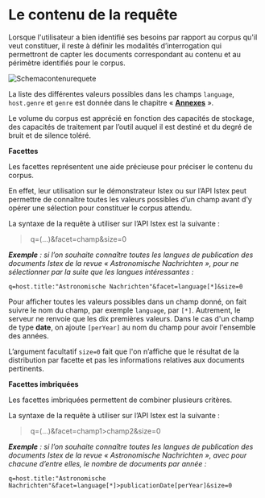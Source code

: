 # Le contenu de la requête

Lorsque l'utilisateur a bien identifié ses besoins par rapport au corpus qu'il veut constituer, il reste à définir les modalités d’interrogation qui permettront de capter les documents correspondant au contenu et au périmètre identifiés pour le corpus.

![Schemacontenurequete](https://github.com/istex/istex-web-doc/tree/11fc6cf912da7e7914fb1c7187f0cdeff2e55dd5/usage-tdm-distex/img/tabl_contenu_req.png)

La liste des différentes valeurs possibles dans les champs `language`, `host.genre` et `genre` est donnée dans le chapitre « [**Annexes**](https://github.com/istex/istex-web-doc/tree/11fc6cf912da7e7914fb1c7187f0cdeff2e55dd5/usage-tdm-distex/construction-dune-requete/annexes/README.md) ».

Le volume du corpus est apprécié en fonction des capacités de stockage, des capacités de traitement par l’outil auquel il est destiné et du degré de bruit et de silence toléré.

**Facettes**

Les facettes représentent une aide précieuse pour préciser le contenu du corpus.

En effet, leur utilisation sur le démonstrateur Istex ou sur l’API Istex peut permettre de connaître toutes les valeurs possibles d’un champ avant d’y opérer une sélection pour constituer le corpus attendu.

La syntaxe de la requête à utiliser sur l’API Istex est la suivante :

> ​ q=\(...\)&facet=champ&size=0

_​**Exemple** : si l’on souhaite connaître toutes les langues de publication des documents Istex de la revue « Astronomische Nachrichten », pour ne sélectionner par la suite que les langues intéressantes :_

```text
q=host.title:"Astronomische Nachrichten"&facet=language[*]&size=0
```

Pour afficher toutes les valeurs possibles dans un champ donné, on fait suivre le nom du champ, par exemple `language`, par `[*]`. Autrement, le serveur ne renvoie que les dix premières valeurs. Dans le cas d'un champ de type **date**, on ajoute `[perYear]` au nom du champ pour avoir l'ensemble des années.

L’argument facultatif `size=0` fait que l'on n’affiche que le résultat de la distribution par facette et pas les informations relatives aux documents pertinents.

**Facettes imbriquées**

Les facettes imbriquées permettent de combiner plusieurs critères.

La syntaxe de la requête à utiliser sur l’API Istex est la suivante :

> ​ q=\(...\)&facet=champ1&gt;champ2&size=0

_​**Exemple** : si l’on souhaite connaître toutes les langues de publication des documents Istex de la revue « Astronomische Nachrichten », avec pour chacune d’entre elles, le nombre de documents par année :_

```text
q=host.title:"Astronomische Nachrichten"&facet=language[*]>publicationDate[perYear]&size=0
```

